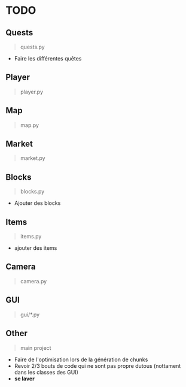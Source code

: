 # TODO

## Quests

> quests.py

* Faire les différentes quêtes

## Player

> player.py

## Map

> map.py

## Market

> market.py

## Blocks

> blocks.py

* Ajouter des blocks

## Items

> items.py

* ajouter des items

## Camera

> camera.py

## GUI

> gui/*.py

## Other

> main project

* Faire de l'optimisation lors de la génération de chunks
* Revoir 2/3 bouts de code qui ne sont pas propre dutous (nottament dans les classes des GUI)
* **se laver**
